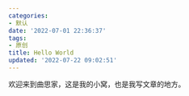 ```yaml
---
categories:
- 默认
date: '2022-07-01 22:36:37'
tags:
- 原创
title: Hello World
updated: '2022-07-22 09:02:51'
---
```

欢迎来到曲思家，这是我的小窝，也是我写文章的地方。
